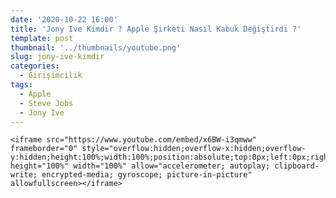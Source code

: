 ```yaml
---
date: '2020-10-22 16:00'
title: 'Jony Ive Kimdir ? Apple Şirketi Nasıl Kabuk Değiştirdi ?'
template: post
thumbnail: '../thumbnails/youtube.png'
slug: jony-ive-kimdir
categories:
  - Girişimcilik 
tags:
  - Apple
  - Steve Jobs
  - Jony Ive
---
```


    <iframe src="https://www.youtube.com/embed/x6BW-i3qmww" frameborder="0" style="overflow:hidden;overflow-x:hidden;overflow-y:hidden;height:100%;width:100%;position:absolute;top:0px;left:0px;right:0px;bottom:0px" height="100%" width="100%" allow="accelerometer; autoplay; clipboard-write; encrypted-media; gyroscope; picture-in-picture" allowfullscreen></iframe>
    

